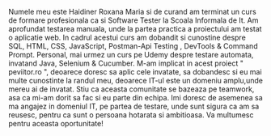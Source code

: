 Numele meu este Haidiner Roxana Maria si de curand am terminat un curs de formare profesionala ca si Software Tester la Scoala Informala de It.
Am aprofundat testarea manuala, unde la partea practica a proiectului am testat o aplicatie web.
In cadrul acestui curs am dobandit si cunostine despre SQL, HTML, CSS, JavaScript, Postman-Api Testing , DevTools & Command Prompt.
Personal, mai urmez un curs pe Udemy despre testare automata, invatand Java, Selenium & Cucumber.
M-am implicat in acest proiect " peviitor.ro ", deoarece doresc sa aplic cele invatate, sa dobandesc si eu mai multe cunostinte la randul meu, deoarece IT-ul este un domeniu amplu,unde mereu ai de invatat.
Stiu ca aceasta comunitate se bazeaza pe teamwork, asa ca mi-am dorit sa fac si eu parte din echipa.
Imi doresc de asemenea sa ma angajez in domeniul IT, pe partea de testare, unde sunt sigura ca am sa reusesc, pentru ca sunt o persoana hotarata si ambitioasa.
Va multumesc pentru aceasta oportunitate!

